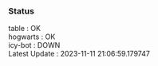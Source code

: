 ### Status


table : OK  
hogwarts : OK  
icy-bot : DOWN  
Latest Update : 2023-11-11 21:06:59.179747

